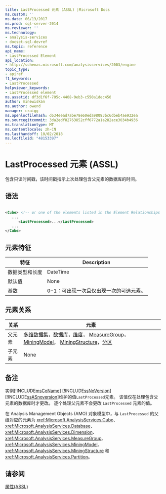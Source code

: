 ```yaml
---
title: LastProcessed 元素 (ASSL) |Microsoft Docs
ms.custom: ''
ms.date: 06/13/2017
ms.prod: sql-server-2014
ms.reviewer: ''
ms.technology:
- analysis-services
- docset-sql-devref
ms.topic: reference
api_name:
- LastProcessed Element
api_location:
- http://schemas.microsoft.com/analysisservices/2003/engine
topic_type:
- apiref
f1_keywords:
- LastProcessed
helpviewer_keywords:
- LastProcessed element
ms.assetid: df3d1f6f-705c-4408-9eb3-c550a1dec450
author: minewiskan
ms.author: owend
manager: craigg
ms.openlocfilehash: d634eead7abe78e60eda98083bc6dbeb4ae932ea
ms.sourcegitcommit: 3da2edf82763852cff6772a1a282ace3034b4936
ms.translationtype: MT
ms.contentlocale: zh-CN
ms.lasthandoff: 10/02/2018
ms.locfileid: "48153397"
---
```

# <a name="lastprocessed-element-assl"></a>LastProcessed 元素 (ASSL)
  包含只读时间戳，该时间戳指示上次处理包含父元素的数据库的时间。  
  
## <a name="syntax"></a>语法  
  
```xml  
  
<Cube> <!-- or one of the elements listed in the Element Relationships table -->  
   ...  
      <LastProcessed>...</LastProcessed>  
   ...  
</Cube>  
```  
  
## <a name="element-characteristics"></a>元素特征  
  
|特征|Description|  
|--------------------|-----------------|  
|数据类型和长度|DateTime|  
|默认值|None|  
|基数|0-1：可出现一次且仅出现一次的可选元素。|  
  
## <a name="element-relationships"></a>元素关系  
  
|关系|元素|  
|------------------|-------------|  
|父元素|[多维数据集](../objects/cube-element-assl.md)，[数据库](../objects/database-element-assl.md)，[维度](../objects/dimension-element-assl.md)， [MeasureGroup](../objects/group-element-assl.md)， [MiningModel](../objects/miningmodel-element-assl.md)， [MiningStructure](../objects/miningstructure-element-assl.md)，[分区](../objects/partition-element-assl.md)|  
|子元素|None|  
  
## <a name="remarks"></a>备注  
 实例[!INCLUDE[msCoName](../../../includes/msconame-md.md)] [!INCLUDE[ssNoVersion](../../../includes/ssnoversion-md.md)] [!INCLUDE[ssASnoversion](../../../includes/ssasnoversion-md.md)]维护的值`LastProcessed`元素。 该值仅在处理包含父元素的数据库时才更改。 逐个处理父元素不会更改 `LastProcessed` 元素的值。  
  
 在 Analysis Management Objects (AMO) 对象模型中，与 `LastProcessed` 的父级对应的元素为 <xref:Microsoft.AnalysisServices.Cube>、<xref:Microsoft.AnalysisServices.Database>、<xref:Microsoft.AnalysisServices.Dimension>、<xref:Microsoft.AnalysisServices.MeasureGroup>、<xref:Microsoft.AnalysisServices.MiningModel>、<xref:Microsoft.AnalysisServices.MiningStructure> 和 <xref:Microsoft.AnalysisServices.Partition>。  
  
## <a name="see-also"></a>请参阅  
 [属性&#40;ASSL&#41;](properties-assl.md)  
  
  
